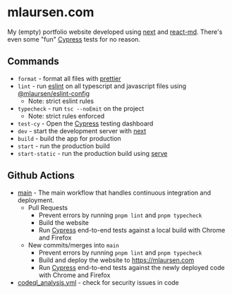 # mlaursen.com

My (empty) portfolio website developed using [next] and [react-md]. There's even
some "fun" [Cypress] tests for no reason.

## Commands

- `format` - format all files with [prettier]
- `lint` - run [eslint] on all typescript and javascript files using
  [@mlaursen/eslint-config]
  - Note: strict eslint rules
- `typecheck` - run `tsc --noEmit` on the project
  - Note: strict rules enforced
- `test-cy` - Open the [Cypress] testing dashboard
- `dev` - start the development server with [next]
- `build` - build the app for production
- `start` - run the production build
- `start-static` - run the production build using [serve]

## Github Actions

- [main](./.github/workflows/main.yml) - The main workflow that handles
  continuous integration and deployment.
  - Pull Requests
    - Prevent errors by running `pnpm lint` and `pnpm typecheck`
    - Build the website
    - Run [Cypress] end-to-end tests against a local build with Chrome and
      Firefox
  - New commits/merges into `main`
    - Prevent errors by running `pnpm lint` and `pnpm typecheck`
    - Build and deploy the website to https://mlaursen.com
    - Run [Cypress] end-to-end tests against the newly deployed code with Chrome
      and Firefox
- [codeql_analysis.yml](./.github/workflows/codeql_analysis.yml) - check for
  security issues in code

[react-md]: https://react-md.dev
[eslint]: https://github.com/eslint/eslint
[next]: https://nextjs.org/
[cypress]: https://cypress.io
[prettier]: https://prettier.io
[serve]: https://www.npmjs.com/package/serve
[@mlaursen/eslint-config]: https://github.com/mlaursen/eslint-config
